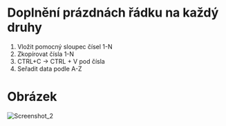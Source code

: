 # Doplnění prázdnách řádku na každý druhy

1. Vložit pomocný sloupec čísel 1-N
2. Zkopírovat čísla 1-N
3. CTRL+C -> CTRL + V pod čísla
4. Seřadit data podle A-Z

# Obrázek

![Screenshot_2](https://user-images.githubusercontent.com/59166385/178955828-a56cf00a-8f12-4364-a613-323e25205e05.png)
